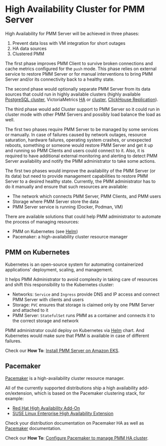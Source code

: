 # High Availability Cluster for PMM Server

High Availability for PMM Server will be achieved in three phases:

1. Prevent data loss with VM integration for short outages
2. HA data sources
3. Clustered PMM

The first phase improves PMM Client to survive broken connections and cache metrics configured for the `push` mode. This phase relies on external service to restore PMM Server or for manual interventions to bring PMM Server and/or its connectivity back to a healthy state.

The second phase would optionally separate PMM Server from its data sources that could run in highly available clusters (highly available [PostgreSQL cluster](https://docs.percona.com/postgresql/15/solutions/high-availability.html), VictoriaMetrics [HA](https://docs.victoriametrics.com/Single-server-VictoriaMetrics.html#high-availability) or [cluster](https://docs.victoriametrics.com/Cluster-VictoriaMetrics.html#cluster-availability), [ClickHouse Replication](https://clickhouse.com/docs/en/manage/replication-and-sharding)).

The third phase would add Cluster support to PMM Server so it could run in cluster mode with other PMM Servers and possibly load balance the load as well.

The first two phases require PMM Server to be managed by some services or manually. In case of failures caused by network outages, resource saturation, hardware failures, operating system crashes, or unexpected reboots, something or someone would restore PMM Server and get it up and running so PMM Clients and users could connect to it. Also, it is required to have additional external monitoring and alerting to detect PMM Server availability and notify the PMM administrator to take some actions.

The first two phases would improve the availability of the PMM Server (or its data) but need to provide management capabilities to restore PMM Server to a desired healthy state. Currently, the PMM administrator has to do it manually and ensure that such resources are available:

- The network which connects PMM Server, PMM Clients, and PMM users
- Storage where PMM Server store the data
- PMM Server service is running (Docker, Podman, VM)

There are available solutions that could help PMM administrator to automate the process of managing resources:

- PMM on Kubernetes (see [Helm])
- Pacemaker: a high-availability cluster resource manager

## PMM on Kubernetes

Kubernetes is an open-source system for automating containerized applications' deployment, scaling, and management.

It helps PMM Administrator to avoid complexity in taking care of resources and shift this responsibility to the Kubernetes cluster:

- Networks: `Service` and `Ingress` provide DNS and IP access and connect PMM Server with clients and users
- Storage: `PVC` ensures that storage is claimed only by one PMM Server and attached to it
- PMM Server: `StatefulSet` runs PMM as a container and connects it to the correct storage and network

PMM administrator could deploy on Kubernetes via [Helm] chart. And Kubernetes would make sure that PMM is available in case of different failures.

Check our **How To**: [Install PMM Server on Amazon EKS].
## Pacemaker

[Pacemaker] is a high-availability cluster resource manager.

All of the currently supported distributions ship a high availability add-on/extension, which is based on the Pacemaker clustering stack, for example:

- [Red Hat High Availability Add-On]
- [SUSE Linux Enterprise High Availability Extension]

Check your distribution documentation on Pacemaker HA as well as [Pacemaker] documentation.

Check our **How To**: [Configure Pacemaker to manage PMM HA cluster](../../how-to/pacemaker.md).

[Pacemaker]: https://wiki.clusterlabs.org/wiki/Pacemaker
[Red Hat High Availability Add-On]: https://access.redhat.com/documentation/en-us/red_hat_enterprise_linux/9/html/configuring_and_managing_high_availability_clusters/index
[SUSE Linux Enterprise High Availability Extension]: https://documentation.suse.com/sle-ha/15-SP4/
[Install PMM Server on Amazon EKS]: ././../how-to/pmm-eks.md
[Helm]: helm.md
